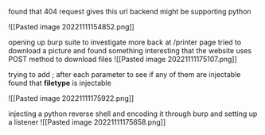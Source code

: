found that 404 request gives this url
backend might be supporting python


![[Pasted image 20221111154852.png]]



opening up burp suite to investigate more back at /printer page tried to download a picture and found something interesting 
that the website uses POST method to download files 
![[Pasted image 20221111175107.png]]

trying to add ; after each parameter to see if any of them are injectable
found that **filetype** is injectable 

![[Pasted image 20221111175922.png]]


injecting a python reverse shell and encoding it through burp and setting up a listener
![[Pasted image 20221111175658.png]]
